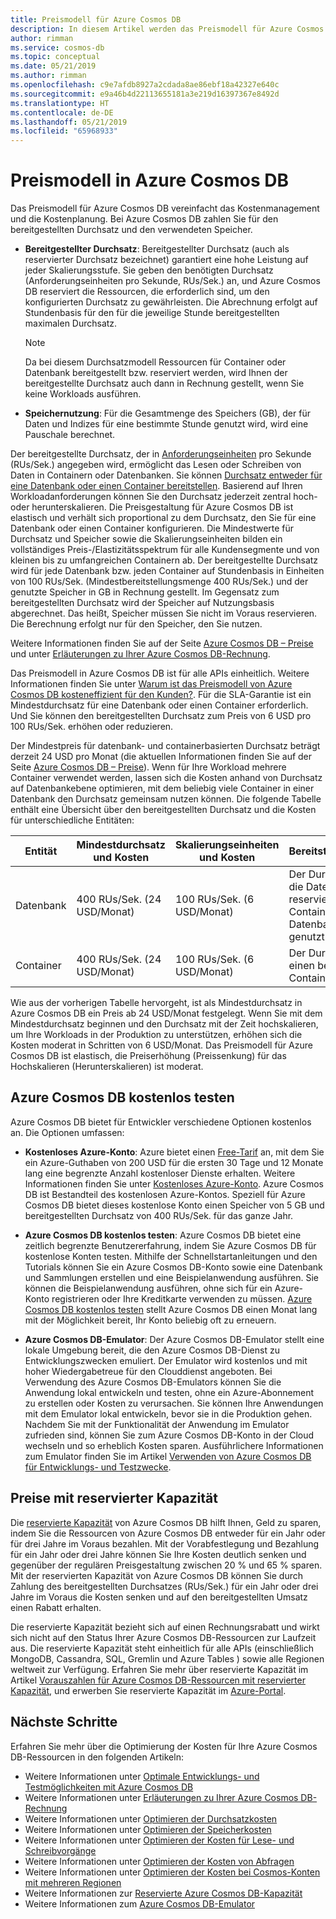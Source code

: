 ```yaml
---
title: Preismodell für Azure Cosmos DB
description: In diesem Artikel werden das Preismodell für Azure Cosmos DB und die Möglichkeiten zur Vereinfachung von Kostenmanagement und Kostenplanung beschrieben.
author: rimman
ms.service: cosmos-db
ms.topic: conceptual
ms.date: 05/21/2019
ms.author: rimman
ms.openlocfilehash: c9e7afdb8927a2cdada8ae86ebf18a42327e640c
ms.sourcegitcommit: e9a46b4d22113655181a3e219d16397367e8492d
ms.translationtype: HT
ms.contentlocale: de-DE
ms.lasthandoff: 05/21/2019
ms.locfileid: "65968933"
---
```

# <a name="pricing-model-in-azure-cosmos-db"></a>Preismodell in Azure Cosmos DB 

Das Preismodell für Azure Cosmos DB vereinfacht das Kostenmanagement und die Kostenplanung. Bei Azure Cosmos DB zahlen Sie für den bereitgestellten Durchsatz und den verwendeten Speicher.

* **Bereitgestellter Durchsatz**: Bereitgestellter Durchsatz (auch als reservierter Durchsatz bezeichnet) garantiert eine hohe Leistung auf jeder Skalierungsstufe. Sie geben den benötigten Durchsatz (Anforderungseinheiten pro Sekunde, RUs/Sek.) an, und Azure Cosmos DB reserviert die Ressourcen, die erforderlich sind, um den konfigurierten Durchsatz zu gewährleisten. Die Abrechnung erfolgt auf Stundenbasis für den für die jeweilige Stunde bereitgestellten maximalen Durchsatz.

   > [!NOTE]
   > Da bei diesem Durchsatzmodell Ressourcen für Container oder Datenbank bereitgestellt bzw. reserviert werden, wird Ihnen der bereitgestellte Durchsatz auch dann in Rechnung gestellt, wenn Sie keine Workloads ausführen.

* **Speichernutzung**: Für die Gesamtmenge des Speichers (GB), der für Daten und Indizes für eine bestimmte Stunde genutzt wird, wird eine Pauschale berechnet.

Der bereitgestellte Durchsatz, der in [Anforderungseinheiten](request-units.md) pro Sekunde (RUs/Sek.) angegeben wird, ermöglicht das Lesen oder Schreiben von Daten in Containern oder Datenbanken. Sie können [Durchsatz entweder für eine Datenbank oder einen Container bereitstellen](set-throughput.md). Basierend auf Ihren Workloadanforderungen können Sie den Durchsatz jederzeit zentral hoch- oder herunterskalieren. Die Preisgestaltung für Azure Cosmos DB ist elastisch und verhält sich proportional zu dem Durchsatz, den Sie für eine Datenbank oder einen Container konfigurieren. Die Mindestwerte für Durchsatz und Speicher sowie die Skalierungseinheiten bilden ein vollständiges Preis-/Elastizitätsspektrum für alle Kundensegmente und von kleinen bis zu umfangreichen Containern ab. Der bereitgestellte Durchsatz wird für jede Datenbank bzw. jeden Container auf Stundenbasis in Einheiten von 100 RUs/Sek. (Mindestbereitstellungsmenge 400 RUs/Sek.) und der genutzte Speicher in GB in Rechnung gestellt. Im Gegensatz zum bereitgestellten Durchsatz wird der Speicher auf Nutzungsbasis abgerechnet. Das heißt, Speicher müssen Sie nicht im Voraus reservieren. Die Berechnung erfolgt nur für den Speicher, den Sie nutzen.

Weitere Informationen finden Sie auf der Seite [Azure Cosmos DB – Preise](https://azure.microsoft.com/pricing/details/cosmos-db/) und unter [Erläuterungen zu Ihrer Azure Cosmos DB-Rechnung](understand-your-bill.md).

Das Preismodell in Azure Cosmos DB ist für alle APIs einheitlich. Weitere Informationen finden Sie unter [Warum ist das Preismodell von Azure Cosmos DB kosteneffizient für den Kunden?](total-cost-ownership.md). Für die SLA-Garantie ist ein Mindestdurchsatz für eine Datenbank oder einen Container erforderlich. Und Sie können den bereitgestellten Durchsatz zum Preis von 6 USD pro 100 RUs/Sek. erhöhen oder reduzieren.

Der Mindestpreis für datenbank- und containerbasierten Durchsatz beträgt derzeit 24 USD pro Monat (die aktuellen Informationen finden Sie auf der Seite [Azure Cosmos DB – Preise](https://azure.microsoft.com/pricing/details/cosmos-db/)). Wenn für Ihre Workload mehrere Container verwendet werden, lassen sich die Kosten anhand von Durchsatz auf Datenbankebene optimieren, mit dem beliebig viele Container in einer Datenbank den Durchsatz gemeinsam nutzen können. Die folgende Tabelle enthält eine Übersicht über den bereitgestellten Durchsatz und die Kosten für unterschiedliche Entitäten:

|**Entität**  | **Mindestdurchsatz und Kosten** |**Skalierungseinheiten und Kosten** |**Bereitstellungsumfang** |
|---------|---------|---------|-------|
|Datenbank    | 400 RUs/Sek. (24 USD/Monat)    | 100 RUs/Sek. (6 USD/Monat)   |Der Durchsatz ist für die Datenbank reserviert und wird von Containern in der Datenbank gemeinsam genutzt |
|Container     | 400 RUs/Sek. (24 USD/Monat)    | 100 RUs/Sek. (6 USD/Monat)  |Der Durchsatz ist für einen bestimmten Container reserviert |

Wie aus der vorherigen Tabelle hervorgeht, ist als Mindestdurchsatz in Azure Cosmos DB ein Preis ab 24 USD/Monat festgelegt. Wenn Sie mit dem Mindestdurchsatz beginnen und den Durchsatz mit der Zeit hochskalieren, um Ihre Workloads in der Produktion zu unterstützen, erhöhen sich die Kosten moderat in Schritten von 6 USD/Monat. Das Preismodell für Azure Cosmos DB ist elastisch, die Preiserhöhung (Preissenkung) für das Hochskalieren (Herunterskalieren) ist moderat.

## <a name="try-azure-cosmos-db-for-free"></a>Azure Cosmos DB kostenlos testen 

Azure Cosmos DB bietet für Entwickler verschiedene Optionen kostenlos an. Die Optionen umfassen:

* **Kostenloses Azure-Konto**: Azure bietet einen [Free-Tarif](https://azure.microsoft.com/free/) an, mit dem Sie ein Azure-Guthaben von 200 USD für die ersten 30 Tage und 12 Monate lang eine begrenzte Anzahl kostenloser Dienste erhalten. Weitere Informationen finden Sie unter [Kostenloses Azure-Konto](../billing/billing-avoid-charges-free-account.md). Azure Cosmos DB ist Bestandteil des kostenlosen Azure-Kontos. Speziell für Azure Cosmos DB bietet dieses kostenlose Konto einen Speicher von 5 GB und bereitgestellten Durchsatz von 400 RUs/Sek. für das ganze Jahr. 

* **Azure Cosmos DB kostenlos testen**: Azure Cosmos DB bietet eine zeitlich begrenzte Benutzererfahrung, indem Sie Azure Cosmos DB für kostenlose Konten testen. Mithilfe der Schnellstartanleitungen und den Tutorials können Sie ein Azure Cosmos DB-Konto sowie eine Datenbank und Sammlungen erstellen und eine Beispielanwendung ausführen. Sie können die Beispielanwendung ausführen, ohne sich für ein Azure-Konto registrieren oder Ihre Kreditkarte verwenden zu müssen. [Azure Cosmos DB kostenlos testen](https://azure.microsoft.com/try/cosmosdb/) stellt Azure Cosmos DB einen Monat lang mit der Möglichkeit bereit, Ihr Konto beliebig oft zu erneuern.

* **Azure Cosmos DB-Emulator**: Der Azure Cosmos DB-Emulator stellt eine lokale Umgebung bereit, die den Azure Cosmos DB-Dienst zu Entwicklungszwecken emuliert. Der Emulator wird kostenlos und mit hoher Wiedergabetreue für den Clouddienst angeboten. Bei Verwendung des Azure Cosmos DB-Emulators können Sie die Anwendung lokal entwickeln und testen, ohne ein Azure-Abonnement zu erstellen oder Kosten zu verursachen. Sie können Ihre Anwendungen mit dem Emulator lokal entwickeln, bevor sie in die Produktion gehen. Nachdem Sie mit der Funktionalität der Anwendung im Emulator zufrieden sind, können Sie zum Azure Cosmos DB-Konto in der Cloud wechseln und so erheblich Kosten sparen. Ausführlichere Informationen zum Emulator finden Sie im Artikel [Verwenden von Azure Cosmos DB für Entwicklungs- und Testzwecke](local-emulator.md).

## <a name="pricing-with-reserved-capacity"></a>Preise mit reservierter Kapazität

Die [reservierte Kapazität](cosmos-db-reserved-capacity.md) von Azure Cosmos DB hilft Ihnen, Geld zu sparen, indem Sie die Ressourcen von Azure Cosmos DB entweder für ein Jahr oder für drei Jahre im Voraus bezahlen. Mit der Vorabfestlegung und Bezahlung für ein Jahr oder drei Jahre können Sie Ihre Kosten deutlich senken und gegenüber der regulären Preisgestaltung zwischen 20 % und 65 % sparen. Mit der reservierten Kapazität von Azure Cosmos DB können Sie durch Zahlung des bereitgestellten Durchsatzes (RUs/Sek.) für ein Jahr oder drei Jahre im Voraus die Kosten senken und auf den bereitgestellten Umsatz einen Rabatt erhalten. 

Die reservierte Kapazität bezieht sich auf einen Rechnungsrabatt und wirkt sich nicht auf den Status Ihrer Azure Cosmos DB-Ressourcen zur Laufzeit aus. Die reservierte Kapazität steht einheitlich für alle APIs (einschließlich MongoDB, Cassandra, SQL, Gremlin und Azure Tables ) sowie alle Regionen weltweit zur Verfügung. Erfahren Sie mehr über reservierte Kapazität im Artikel [Vorauszahlen für Azure Cosmos DB-Ressourcen mit reservierter Kapazität](cosmos-db-reserved-capacity.md), und erwerben Sie reservierte Kapazität im [Azure-Portal](https://portal.azure.com/).

## <a name="next-steps"></a>Nächste Schritte

Erfahren Sie mehr über die Optimierung der Kosten für Ihre Azure Cosmos DB-Ressourcen in den folgenden Artikeln:

* Weitere Informationen unter [Optimale Entwicklungs- und Testmöglichkeiten mit Azure Cosmos DB](optimize-dev-test.md)
* Weitere Informationen unter [Erläuterungen zu Ihrer Azure Cosmos DB-Rechnung](understand-your-bill.md)
* Weitere Informationen unter [Optimieren der Durchsatzkosten](optimize-cost-throughput.md)
* Weitere Informationen unter [Optimieren der Speicherkosten](optimize-cost-storage.md)
* Weitere Informationen unter [Optimieren der Kosten für Lese- und Schreibvorgänge](optimize-cost-reads-writes.md)
* Weitere Informationen unter [Optimieren der Kosten von Abfragen](optimize-cost-queries.md)
* Weitere Informationen unter [Optimieren der Kosten bei Cosmos-Konten mit mehreren Regionen](optimize-cost-regions.md)
* Weitere Informationen zur [Reservierte Azure Cosmos DB-Kapazität](cosmos-db-reserved-capacity.md)
* Weitere Informationen zum [Azure Cosmos DB-Emulator](local-emulator.md)
